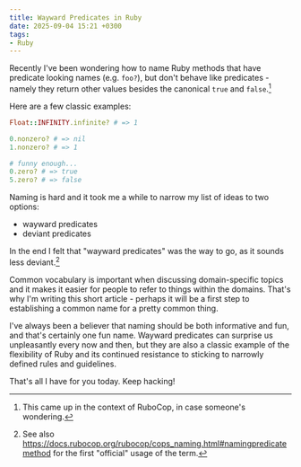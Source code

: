 ```yaml
---
title: Wayward Predicates in Ruby
date: 2025-09-04 15:21 +0300
tags:
- Ruby
---
```


Recently I've been wondering how to name Ruby methods that have predicate
looking names (e.g. `foo?`), but don't behave like predicates - namely they
return other values besides the canonical `true` and `false`.[^1]

Here are a few classic examples:

```ruby
Float::INFINITY.infinite? # => 1

0.nonzero? # => nil
1.nonzero? # => 1

# funny enough...
0.zero? # => true
5.zero? # => false
```

Naming is hard and it took me a while to narrow my list of ideas to two options:

- wayward predicates
- deviant predicates

In the end I felt that "wayward predicates" was the way to go, as it sounds
less deviant.[^2] 

Common vocabulary is important when discussing domain-specific
topics and it makes it easier for people to refer to things within the domains.
That's why I'm writing this short article - perhaps it will be a first step to
establishing a common name for a pretty common thing.

I've always been a believer that naming should be both informative and fun,
and that's certainly one fun name. Wayward predicates can surprise us unpleasantly
every now and then, but they are also a classic example of the flexibility of Ruby
and its continued resistance to sticking to narrowly defined rules and guidelines.

That's all I have for you today. Keep hacking!

[^1]: This came up in the context of RuboCop, in case someone's wondering.
[^2]: See also <https://docs.rubocop.org/rubocop/cops_naming.html#namingpredicatemethod> for the first "official" usage of the term.
